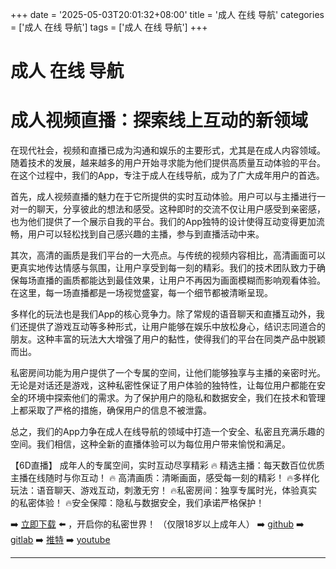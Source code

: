 +++
date = '2025-05-03T20:01:32+08:00'
title = '成人 在线 导航'
categories = ['成人 在线 导航']
tags = ['成人 在线 导航']
+++

# 成人 在线 导航

# 成人视频直播：探索线上互动的新领域

在现代社会，视频和直播已成为沟通和娱乐的主要形式，尤其是在成人内容领域。随着技术的发展，越来越多的用户开始寻求能为他们提供高质量互动体验的平台。在这个过程中，我们的App，专注于成人在线导航，成为了广大成年用户的首选。

首先，成人视频直播的魅力在于它所提供的实时互动体验。用户可以与主播进行一对一的聊天，分享彼此的想法和感受。这种即时的交流不仅让用户感受到亲密感，也为他们提供了一个展示自我的平台。我们的App独特的设计使得互动变得更加流畅，用户可以轻松找到自己感兴趣的主播，参与到直播活动中来。

其次，高清的画质是我们平台的一大亮点。与传统的视频内容相比，高清画面可以更真实地传达情感与氛围，让用户享受到每一刻的精彩。我们的技术团队致力于确保每场直播的画质都能达到最佳效果，让用户不再因为画面模糊而影响观看体验。在这里，每一场直播都是一场视觉盛宴，每一个细节都被清晰呈现。

多样化的玩法也是我们App的核心竞争力。除了常规的语音聊天和直播互动外，我们还提供了游戏互动等多种形式，让用户能够在娱乐中放松身心，结识志同道合的朋友。这种丰富的玩法大大增强了用户的黏性，使得我们的平台在同类产品中脱颖而出。

私密房间功能为用户提供了一个专属的空间，让他们能够独享与主播的亲密时光。无论是对话还是游戏，这种私密性保证了用户体验的独特性，让每位用户都能在安全的环境中探索他们的需求。为了保护用户的隐私和数据安全，我们在技术和管理上都采取了严格的措施，确保用户的信息不被泄露。

总之，我们的App力争在成人在线导航的领域中打造一个安全、私密且充满乐趣的空间。我们相信，这种全新的直播体验可以为每位用户带来愉悦和满足。

【6D直播】
成年人的专属空间，实时互动尽享精彩
🔥 精选主播：每天数百位优质主播在线随时与你互动！
🔥 高清画质：清晰画面，感受每一刻的精彩！
🔥多样化玩法：语音聊天、游戏互动，刺激无穷！
🔥私密房间：独享专属时光，体验真实的私密体验！
🔥安全保障：隐私与数据安全，我们承诺严格保护！

➡️ [立即下载](https://down123.s3.ap-east-1.amazonaws.com/down/down.html?channelCode=blog) ⬅️ ，开启你的私密世界！
（仅限18岁以上成年人）
➡️ [github](https://aldult-live.github.io/)
➡️ [gitlab](https://seo-09598d.gitlab.io/)
➡️ [推特](https://x.com/wegame33)
➡️ [youtube](https://www.youtube.com/@6Dlive)

---
